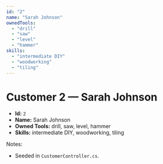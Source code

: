 ```yaml
---
id: "2"
name: "Sarah Johnson"
ownedTools:
  - "drill"
  - "saw"
  - "level"
  - "hammer"
skills:
  - "intermediate DIY"
  - "woodworking"
  - "tiling"
---
```


# Customer 2 — Sarah Johnson

- **Id:** `2`
- **Name:** Sarah Johnson
- **Owned Tools:** drill, saw, level, hammer
- **Skills:** intermediate DIY, woodworking, tiling

Notes:

- Seeded in `CustomerController.cs`.
